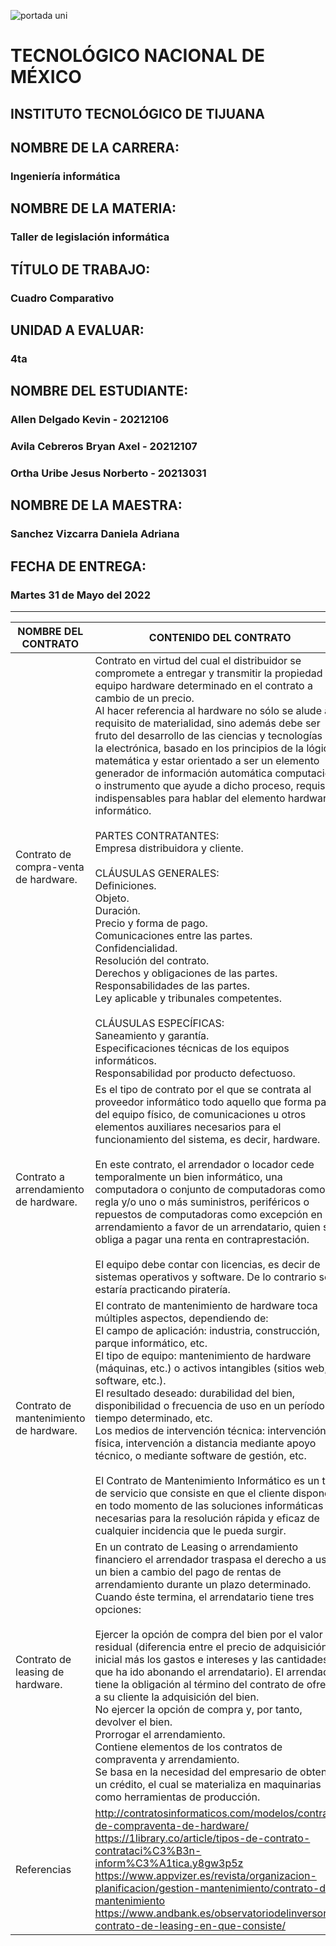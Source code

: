 ![portada uni](https://user-images.githubusercontent.com/101743883/161363304-dc9ef832-b950-4c0f-9f08-b481a8ab5f1b.png)

# TECNOLÓGICO NACIONAL DE MÉXICO
## INSTITUTO TECNOLÓGICO DE TIJUANA 
## NOMBRE DE LA CARRERA: 
### Ingeniería informática
## NOMBRE DE LA MATERIA: 
### Taller de legislación informática
## TÍTULO DE TRABAJO: 
### Cuadro Comparativo
## UNIDAD A EVALUAR: 
### 4ta
## NOMBRE DEL ESTUDIANTE: 
### Allen Delgado Kevin - 20212106
### Avila Cebreros Bryan Axel - 20212107
### Ortha Uribe Jesus Norberto - 20213031
## NOMBRE DE LA MAESTRA:
### Sanchez Vizcarra Daniela Adriana
## FECHA DE ENTREGA:
### Martes 31 de Mayo del 2022
----------------------------------
|NOMBRE DEL CONTRATO|CONTENIDO DEL CONTRATO|
|-------------------|-----------------------|
|Contrato de compra-venta de hardware. |Contrato en virtud del cual el distribuidor se compromete a entregar y transmitir la propiedad del equipo hardware determinado en el contrato a cambio de un precio.<br>Al hacer referencia al hardware no sólo se alude al requisito de materialidad, sino además debe ser fruto del desarrollo de las ciencias y tecnologías de la electrónica, basado en los principios de la lógica matemática y estar orientado a ser un elemento generador de información automática computacional o instrumento que ayude a dicho proceso, requisitos indispensables para hablar del elemento hardware informático.<br><br>PARTES CONTRATANTES:<br>Empresa distribuidora y cliente.<br><br>CLÁUSULAS GENERALES:<br>Definiciones.<br>Objeto.<br>Duración.<br>Precio y forma de pago.<br>Comunicaciones entre las partes.<br>Confidencialidad.<br>Resolución del contrato.<br>Derechos y obligaciones de las partes.<br>Responsabilidades de las partes.<br>Ley aplicable y tribunales competentes.<br><br>CLÁUSULAS ESPECÍFICAS:<br>Saneamiento y garantía.<br>Especificaciones técnicas de los equipos informáticos.<br>Responsabilidad por producto defectuoso. |
|Contrato a arrendamiento de hardware.|Es el tipo de contrato por el que se contrata al proveedor informático todo aquello que forma parte del equipo físico, de comunicaciones u otros elementos auxiliares necesarios para el funcionamiento del sistema, es decir, hardware.<br><br>En este contrato, el arrendador o locador cede temporalmente un bien informático, una computadora o conjunto de computadoras como regla y/o uno o más suministros, periféricos o repuestos de computadoras como excepción en arrendamiento a favor de un arrendatario, quien se obliga a pagar una renta en contraprestación.<br><br>El equipo debe contar con licencias, es decir de sistemas operativos y software. De lo contrario se estaría practicando piratería.|
|Contrato de mantenimiento de hardware.|El contrato de mantenimiento de hardware toca múltiples aspectos, dependiendo de:<br>El campo de aplicación: industria, construcción, parque informático, etc.<br>El tipo de equipo: mantenimiento de hardware (máquinas, etc.) o activos intangibles (sitios web, software, etc.).<br>El resultado deseado: durabilidad del bien, disponibilidad o frecuencia de uso en un período de tiempo determinado, etc.<br>Los medios de intervención técnica: intervención física, intervención a distancia mediante apoyo técnico, o mediante software de gestión, etc.<br><br>El Contrato de Mantenimiento Informático es un tipo de servicio que consiste en que el cliente dispondrá en todo momento de las soluciones informáticas necesarias para la resolución rápida y eficaz de cualquier incidencia que le pueda surgir.|
|Contrato de leasing de hardware.|En un contrato de Leasing o arrendamiento financiero el arrendador traspasa el derecho a usar un bien a cambio del pago de rentas de arrendamiento durante un plazo determinado. Cuando éste termina, el arrendatario tiene tres opciones:<br><br>Ejercer la opción de compra del bien por el valor residual (diferencia entre el precio de adquisición inicial más los gastos e intereses y las cantidades que ha ido abonando el arrendatario). El arrendador tiene la obligación al término del contrato de ofrecer a su cliente la adquisición del bien.<br>No ejercer la opción de compra y, por tanto, devolver el bien.<br>Prorrogar el arrendamiento.<br>Contiene elementos de los contratos de compraventa y arrendamiento.<br>Se basa en la necesidad del empresario de obtener un crédito, el cual se materializa en maquinarias como herramientas de producción.|
|Referencias|http://contratosinformaticos.com/modelos/contrato-de-compraventa-de-hardware/ <br> https://1library.co/article/tipos-de-contrato-contrataci%C3%B3n-inform%C3%A1tica.y8gw3p5z <br> https://www.appvizer.es/revista/organizacion-planificacion/gestion-mantenimiento/contrato-de-mantenimiento <br> https://www.andbank.es/observatoriodelinversor/el-contrato-de-leasing-en-que-consiste/|